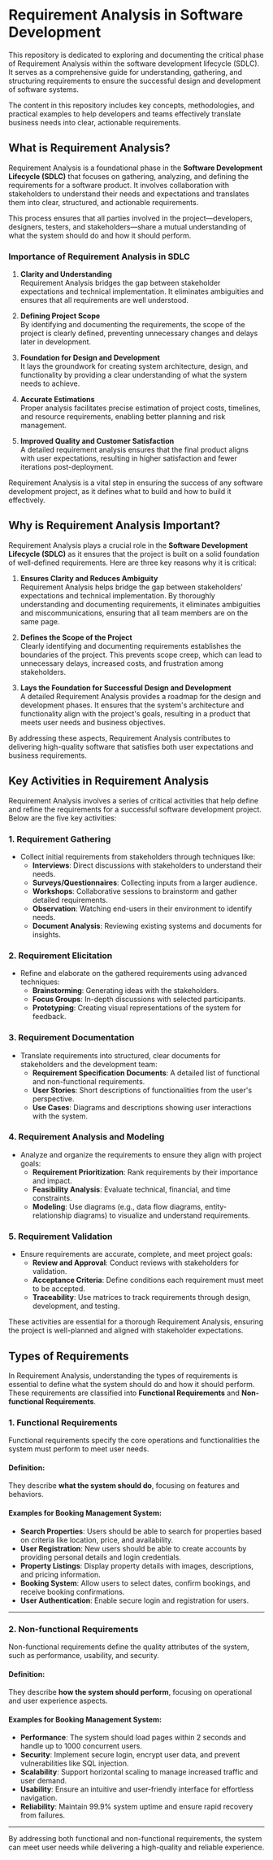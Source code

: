 # Requirement Analysis in Software Development
This repository is dedicated to exploring and documenting the critical phase of Requirement Analysis within the software development lifecycle (SDLC). It serves as a comprehensive guide for understanding, gathering, and structuring requirements to ensure the successful design and development of software systems.

The content in this repository includes key concepts, methodologies, and practical examples to help developers and teams effectively translate business needs into clear, actionable requirements.

## What is Requirement Analysis?

Requirement Analysis is a foundational phase in the **Software Development Lifecycle (SDLC)** that focuses on gathering, analyzing, and defining the requirements for a software product. It involves collaboration with stakeholders to understand their needs and expectations and translates them into clear, structured, and actionable requirements.

This process ensures that all parties involved in the project—developers, designers, testers, and stakeholders—share a mutual understanding of what the system should do and how it should perform.

### Importance of Requirement Analysis in SDLC

1. **Clarity and Understanding**  
   Requirement Analysis bridges the gap between stakeholder expectations and technical implementation. It eliminates ambiguities and ensures that all requirements are well understood.

2. **Defining Project Scope**  
   By identifying and documenting the requirements, the scope of the project is clearly defined, preventing unnecessary changes and delays later in development.

3. **Foundation for Design and Development**  
   It lays the groundwork for creating system architecture, design, and functionality by providing a clear understanding of what the system needs to achieve.

4. **Accurate Estimations**  
   Proper analysis facilitates precise estimation of project costs, timelines, and resource requirements, enabling better planning and risk management.

5. **Improved Quality and Customer Satisfaction**  
   A detailed requirement analysis ensures that the final product aligns with user expectations, resulting in higher satisfaction and fewer iterations post-deployment.

Requirement Analysis is a vital step in ensuring the success of any software development project, as it defines what to build and how to build it effectively.



## Why is Requirement Analysis Important?

Requirement Analysis plays a crucial role in the **Software Development Lifecycle (SDLC)** as it ensures that the project is built on a solid foundation of well-defined requirements. Here are three key reasons why it is critical:

1. **Ensures Clarity and Reduces Ambiguity**  
   Requirement Analysis helps bridge the gap between stakeholders' expectations and technical implementation. By thoroughly understanding and documenting requirements, it eliminates ambiguities and miscommunications, ensuring that all team members are on the same page.

2. **Defines the Scope of the Project**  
   Clearly identifying and documenting requirements establishes the boundaries of the project. This prevents scope creep, which can lead to unnecessary delays, increased costs, and frustration among stakeholders.

3. **Lays the Foundation for Successful Design and Development**  
   A detailed Requirement Analysis provides a roadmap for the design and development phases. It ensures that the system's architecture and functionality align with the project's goals, resulting in a product that meets user needs and business objectives.

By addressing these aspects, Requirement Analysis contributes to delivering high-quality software that satisfies both user expectations and business requirements.


## Key Activities in Requirement Analysis

Requirement Analysis involves a series of critical activities that help define and refine the requirements for a successful software development project. Below are the five key activities:

### 1. Requirement Gathering  
- Collect initial requirements from stakeholders through techniques like:  
  - **Interviews**: Direct discussions with stakeholders to understand their needs.  
  - **Surveys/Questionnaires**: Collecting inputs from a larger audience.  
  - **Workshops**: Collaborative sessions to brainstorm and gather detailed requirements.  
  - **Observation**: Watching end-users in their environment to identify needs.  
  - **Document Analysis**: Reviewing existing systems and documents for insights.  

### 2. Requirement Elicitation  
- Refine and elaborate on the gathered requirements using advanced techniques:  
  - **Brainstorming**: Generating ideas with the stakeholders.  
  - **Focus Groups**: In-depth discussions with selected participants.  
  - **Prototyping**: Creating visual representations of the system for feedback.  

### 3. Requirement Documentation  
- Translate requirements into structured, clear documents for stakeholders and the development team:  
  - **Requirement Specification Documents**: A detailed list of functional and non-functional requirements.  
  - **User Stories**: Short descriptions of functionalities from the user's perspective.  
  - **Use Cases**: Diagrams and descriptions showing user interactions with the system.  

### 4. Requirement Analysis and Modeling  
- Analyze and organize the requirements to ensure they align with project goals:  
  - **Requirement Prioritization**: Rank requirements by their importance and impact.  
  - **Feasibility Analysis**: Evaluate technical, financial, and time constraints.  
  - **Modeling**: Use diagrams (e.g., data flow diagrams, entity-relationship diagrams) to visualize and understand requirements.  

### 5. Requirement Validation  
- Ensure requirements are accurate, complete, and meet project goals:  
  - **Review and Approval**: Conduct reviews with stakeholders for validation.  
  - **Acceptance Criteria**: Define conditions each requirement must meet to be accepted.  
  - **Traceability**: Use matrices to track requirements through design, development, and testing.  

These activities are essential for a thorough Requirement Analysis, ensuring the project is well-planned and aligned with stakeholder expectations.


## Types of Requirements

In Requirement Analysis, understanding the types of requirements is essential to define what the system should do and how it should perform. These requirements are classified into **Functional Requirements** and **Non-functional Requirements**.

### 1. Functional Requirements  
Functional requirements specify the core operations and functionalities the system must perform to meet user needs.

#### Definition:  
They describe **what the system should do**, focusing on features and behaviors.

#### Examples for Booking Management System:  
- **Search Properties**: Users should be able to search for properties based on criteria like location, price, and availability.  
- **User Registration**: New users should be able to create accounts by providing personal details and login credentials.  
- **Property Listings**: Display property details with images, descriptions, and pricing information.  
- **Booking System**: Allow users to select dates, confirm bookings, and receive booking confirmations.  
- **User Authentication**: Enable secure login and registration for users.  

---

### 2. Non-functional Requirements  
Non-functional requirements define the quality attributes of the system, such as performance, usability, and security.

#### Definition:  
They describe **how the system should perform**, focusing on operational and user experience aspects.

#### Examples for Booking Management System:  
- **Performance**: The system should load pages within 2 seconds and handle up to 1000 concurrent users.  
- **Security**: Implement secure login, encrypt user data, and prevent vulnerabilities like SQL injection.  
- **Scalability**: Support horizontal scaling to manage increased traffic and user demand.  
- **Usability**: Ensure an intuitive and user-friendly interface for effortless navigation.  
- **Reliability**: Maintain 99.9% system uptime and ensure rapid recovery from failures.  

---

By addressing both functional and non-functional requirements, the system can meet user needs while delivering a high-quality and reliable experience.
